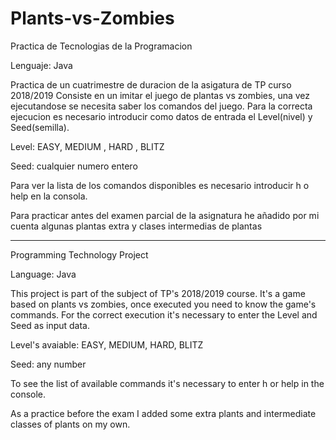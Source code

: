 # Plants-vs-Zombies
Practica de Tecnologias de la Programacion

Lenguaje: Java

Practica de un cuatrimestre de duracion de la asigatura de TP curso 2018/2019
Consiste en un imitar el juego de plantas vs zombies, una vez ejecutandose se necesita saber los comandos del juego. 
Para la correcta ejecucion es necesario introducir como datos de entrada el Level(nivel) y Seed(semilla).

Level: EASY, MEDIUM , HARD , BLITZ

Seed: cualquier numero entero

Para ver la lista de los comandos disponibles es necesario introducir h o help en la consola.

Para practicar antes del examen parcial de la asignatura he añadido por mi cuenta algunas plantas extra y clases intermedias de plantas

------------------------------------


Programming Technology Project

Language: Java

This project is part of the subject of TP's 2018/2019 course. It's a game based on plants vs zombies, once executed you need to know the game's commands. For the correct execution it's necessary to enter the Level and Seed as input data.

Level's avaiable: EASY, MEDIUM, HARD, BLITZ

Seed: any number

To see the list of available commands it's necessary to enter h or help in the console.

As a practice before the exam I added some extra plants and intermediate classes of plants on my own.
